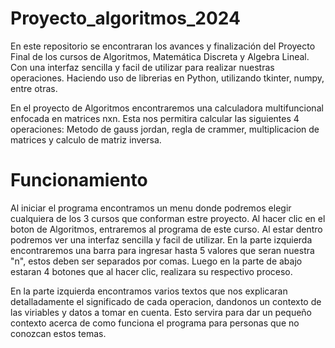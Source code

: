 # Proyecto_algoritmos_2024
En este repositorio se encontraran los avances y finalización del Proyecto Final de los cursos de Algoritmos, Matemática Discreta y Algebra Lineal. Con una interfaz sencilla y facil de utilizar para realizar nuestras operaciones. Haciendo uso de librerias en Python, utilizando tkinter, numpy, entre otras.


En el proyecto de Algoritmos encontraremos una calculadora multifuncional enfocada en matrices nxn. Esta nos permitira calcular las siguientes 4 operaciones: Metodo de gauss jordan, regla de crammer, multiplicacion de matrices y calculo de matriz inversa. 

# Funcionamiento
Al iniciar el programa encontramos un menu donde podremos elegir cualquiera de los 3 cursos que conforman estre proyecto.
Al hacer clic en el boton de Algoritmos, entraremos al programa de este curso. Al estar dentro podremos ver una interfaz sencilla y facil de utilizar.
En la parte izquierda encontraremos una barra para ingresar  hasta 5 valores que seran nuestra "n", estos deben ser separados por comas. Luego en la parte de abajo estaran 4 botones que al hacer clic, realizara su respectivo proceso.

En la parte izquierda encontramos varios textos que nos explicaran detalladamente el significado de cada operacion, dandonos un contexto de las viriables y datos a tomar en cuenta. Esto servira para dar un pequeño contexto acerca de como funciona el programa para personas que no conozcan estos temas.

